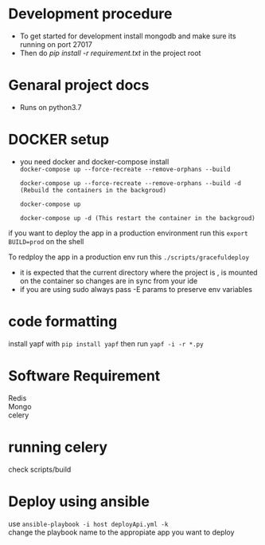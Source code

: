 # Development procedure  
- To get started for development install mongodb and make sure its  running on port 27017  
- Then do *pip install -r requirement.txt* in the project root  

# Genaral project docs  
- Runs on python3.7  

# DOCKER setup
- you need docker and docker-compose install  
```docker-compose up --force-recreate --remove-orphans --build```

  ```docker-compose up --force-recreate --remove-orphans --build -d (Rebuild the containers in the backgroud)```

  ```docker-compose up```  
  
  ```docker-compose up -d (This restart the container in the backgroud)```  

 if you want to deploy the app in a production environment run this  ```export BUILD=prod``` on the shell 

  To redploy the app in a production env run this ```./scripts/gracefuldeploy ```  

- it is expected that the current directory where the project is , is mounted on the container so changes are in sync from your ide  
- if you are using sudo always pass -E params to preserve env variables  

#  code formatting  
install yapf with ```pip install yapf``` then run ```yapf -i -r *.py```
#  Software Requirement  
Redis  
Mongo  
celery  
#  running celery  
check scripts/build  
#  Deploy using ansible   
use ```ansible-playbook -i host deployApi.yml -k```  
change the playbook name to the appropiate app you want to deploy

